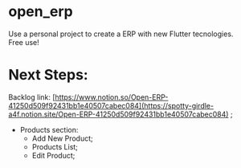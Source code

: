# open_erp

Use a personal project to create a ERP with new Flutter tecnologies.<br/>
Free use!

# Next Steps:
Backlog link: [https://www.notion.so/Open-ERP-41250d509f92431bb1e40507cabec084](https://spotty-girdle-a4f.notion.site/Open-ERP-41250d509f92431bb1e40507cabec084) ; <br/>

- Products section:
  - Add New Product;<br/>
  - Products List;<br/>
  - Edit Product;
